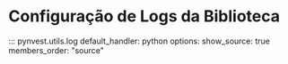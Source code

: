 # Configuração de Logs da Biblioteca

::: pynvest.utils.log
    default_handler: python
    options:
        show_source: true
        members_order: "source"
